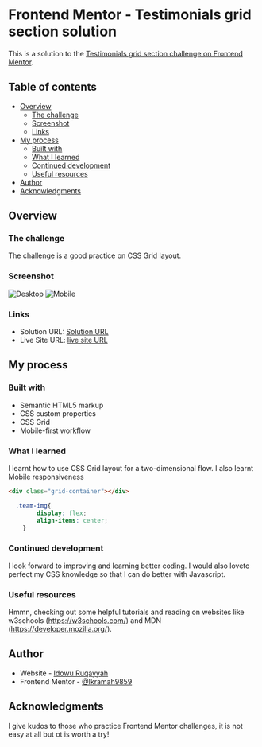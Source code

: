 # Frontend Mentor - Testimonials grid section solution

This is a solution to the [Testimonials grid section challenge on Frontend Mentor](https://www.frontendmentor.io/challenges/testimonials-grid-section-Nnw6J7Un7). 

## Table of contents

- [Overview](#overview)
  - [The challenge](#the-challenge)
  - [Screenshot](#screenshot)
  - [Links](#links)
- [My process](#my-process)
  - [Built with](#built-with)
  - [What I learned](#what-i-learned)
  - [Continued development](#continued-development)
  - [Useful resources](#useful-resources)
- [Author](#author)
- [Acknowledgments](#acknowledgments)


## Overview
    

### The challenge

 The challenge is a good practice on CSS Grid layout.

### Screenshot

![Desktop](./MyScreenshot/Screenshot_desktop)
![Mobile](./MyScreenshot/Screenshot_mobile)



### Links

- Solution URL: [Solution URL](https://github.com/Ikramah9859/testimonials-grid-section-main)
- Live Site URL: [live site URL]( https://ikramah9859.github.io/testimonials-grid-section-main/)

## My process

### Built with

- Semantic HTML5 markup
- CSS custom properties
- CSS Grid
- Mobile-first workflow

### What I learned

 I learnt how to use CSS Grid layout for a two-dimensional flow.
 I also learnt Mobile responsiveness

```html
<div class="grid-container"></div>
  ```
```css
  .team-img{
        display: flex;
        align-items: center;
    }
```

### Continued development

I look forward to improving and learning better coding. I would also loveto perfect my CSS knowledge so that I can do better with Javascript.
### Useful resources
 Hmmn, checking out some helpful tutorials and reading on websites like w3schools (https://w3schools.com/) and MDN (https://developer.mozilla.org/).

## Author

- Website - [Idowu Ruqayyah](https://www.your-site.com)
- Frontend Mentor - [@Ikramah9859](https://www.frontendmentor.io/profile/Ikramah9859)


## Acknowledgments

 I give kudos to those who practice Frontend Mentor challenges, it is not easy at all but ot is worth a try!
